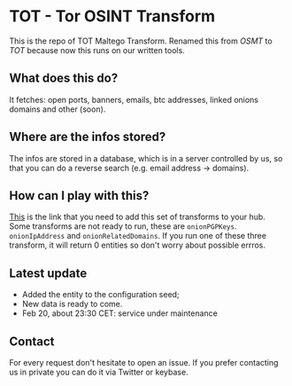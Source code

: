 # TOT - Tor OSINT Transform

This is the repo of TOT Maltego Transform.
Renamed this from *OSMT* to *TOT* because now this runs on our written tools.

## What does this do?

It fetches: open ports, banners, emails, btc addresses, linked onions domains and other (soon).

## Where are the infos stored?

The infos are stored in a database, which is in a server controlled by us, so that you can do a reverse search (e.g. email address -> domains).

## How can I play with this?

[This](https://cetas.paterva.com/TDS/runner/showseed/fpoldiklLZnPm7) is the link that you need to add this set of transforms to your hub. Some transforms are not ready to run, these are `onionPGPKeys`. `onionIpAddress` and `onionRelatedDomains`. If you run one of these three transform, it will return 0 entities so don't worry about possible errros.

## Latest update
- Added the entity to the configuration seed;
- New data is ready to come.
- Feb 20, about 23:30 CET: service under maintenance

## Contact

For every request don't hesitate to open an issue. If you prefer contacting us in private you can do it via Twitter or keybase. 
